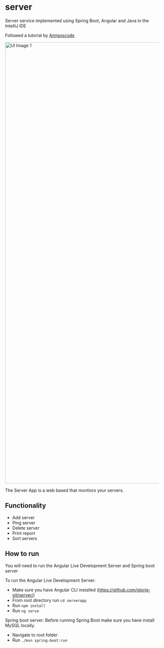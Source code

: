# server
Server service implemented using Spring Boot, Angular and Java in the IntelliJ IDE

Followed a tutorial by [Amigoscode](https://youtu.be/8ZPsZBcue50)

<img width="1440" alt="UI Image 1" src="https://user-images.githubusercontent.com/70677768/173446760-a77bfbb4-afc9-46db-af6e-143221400282.png">

The Server App is a web based that montiors your servers. 

## Functionality
- Add server
- Ping server
- Delete server
- Print report
- Sort servers

## How to run
You will need to run the Angular Live Development Server and Spring boot server

To run the Angular Live Development Server:
- Make sure you have Angular CLI installed (https://github.com/glorie-git/server/)
- From root directory run `cd serverapp`
- Run `npm install`
- Run `ng serve`

Spring boot server:
Before running Spring Boot make sure you have install MySQL locally.
- Navigate to root folder
- Run `./mvn spring-boot:run`
